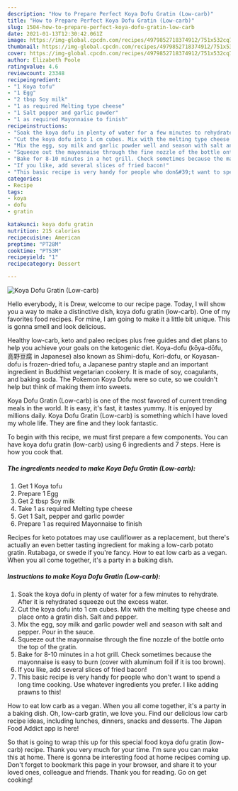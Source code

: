 ```yaml
---
description: "How to Prepare Perfect Koya Dofu Gratin (Low-carb)"
title: "How to Prepare Perfect Koya Dofu Gratin (Low-carb)"
slug: 1504-how-to-prepare-perfect-koya-dofu-gratin-low-carb
date: 2021-01-13T12:30:42.061Z
image: https://img-global.cpcdn.com/recipes/4979852718374912/751x532cq70/koya-dofu-gratin-low-carb-recipe-main-photo.jpg
thumbnail: https://img-global.cpcdn.com/recipes/4979852718374912/751x532cq70/koya-dofu-gratin-low-carb-recipe-main-photo.jpg
cover: https://img-global.cpcdn.com/recipes/4979852718374912/751x532cq70/koya-dofu-gratin-low-carb-recipe-main-photo.jpg
author: Elizabeth Poole
ratingvalue: 4.6
reviewcount: 23348
recipeingredient:
- "1 Koya tofu"
- "1 Egg"
- "2 tbsp Soy milk"
- "1 as required Melting type cheese"
- "1 Salt pepper and garlic powder"
- "1 as required Mayonnaise to finish"
recipeinstructions:
- "Soak the koya dofu in plenty of water for a few minutes to rehydrate. After it is rehydrated squeeze out the excess water."
- "Cut the koya dofu into 1 cm cubes. Mix with the melting type cheese and place onto a gratin dish. Salt and pepper."
- "Mix the egg, soy milk and garlic powder well and season with salt and pepper. Pour in the sauce."
- "Squeeze out the mayonnaise through the fine nozzle of the bottle onto the top of the gratin."
- "Bake for 8-10 minutes in a hot grill. Check sometimes because the mayonnaise is easy to burn (cover with aluminum foil if it is too brown)."
- "If you like, add several slices of fried bacon!"
- "This basic recipe is very handy for people who don&#39;t want to spend a long time cooking. Use whatever ingredients you prefer. I like adding prawns to this!"
categories:
- Recipe
tags:
- koya
- dofu
- gratin

katakunci: koya dofu gratin 
nutrition: 215 calories
recipecuisine: American
preptime: "PT28M"
cooktime: "PT53M"
recipeyield: "1"
recipecategory: Dessert

---
```



![Koya Dofu Gratin (Low-carb)](https://img-global.cpcdn.com/recipes/4979852718374912/751x532cq70/koya-dofu-gratin-low-carb-recipe-main-photo.jpg)

Hello everybody, it is Drew, welcome to our recipe page. Today, I will show you a way to make a distinctive dish, koya dofu gratin (low-carb). One of my favorites food recipes. For mine, I am going to make it a little bit unique. This is gonna smell and look delicious.

Healthy low-carb, keto and paleo recipes plus free guides and diet plans to help you achieve your goals on the ketogenic diet. Koya-dofu (kōya-dōfu, 高野豆腐 in Japanese) also known as Shimi-dofu, Kori-dofu, or Koyasan-dofu is frozen-dried tofu, a Japanese pantry staple and an important ingredient in Buddhist vegetarian cookery. It is made of soy, coagulants, and baking soda. The Pokemon Koya Dofu were so cute, so we couldn&#39;t help but think of making them into sweets.

Koya Dofu Gratin (Low-carb) is one of the most favored of current trending meals in the world. It is easy, it's fast, it tastes yummy. It is enjoyed by millions daily. Koya Dofu Gratin (Low-carb) is something which I have loved my whole life. They are fine and they look fantastic.


To begin with this recipe, we must first prepare a few components. You can have koya dofu gratin (low-carb) using 6 ingredients and 7 steps. Here is how you cook that.

<!--inarticleads1-->

##### The ingredients needed to make Koya Dofu Gratin (Low-carb):

1. Get 1 Koya tofu
1. Prepare 1 Egg
1. Get 2 tbsp Soy milk
1. Take 1 as required Melting type cheese
1. Get 1 Salt, pepper and garlic powder
1. Prepare 1 as required Mayonnaise to finish


Recipes for keto potatoes may use cauliflower as a replacement, but there&#39;s actually an even better tasting ingredient for making a low-carb potato gratin. Rutabaga, or swede if you&#39;re fancy. How to eat low carb as a vegan. When you all come together, it&#39;s a party in a baking dish. 

<!--inarticleads2-->

##### Instructions to make Koya Dofu Gratin (Low-carb):

1. Soak the koya dofu in plenty of water for a few minutes to rehydrate. After it is rehydrated squeeze out the excess water.
1. Cut the koya dofu into 1 cm cubes. Mix with the melting type cheese and place onto a gratin dish. Salt and pepper.
1. Mix the egg, soy milk and garlic powder well and season with salt and pepper. Pour in the sauce.
1. Squeeze out the mayonnaise through the fine nozzle of the bottle onto the top of the gratin.
1. Bake for 8-10 minutes in a hot grill. Check sometimes because the mayonnaise is easy to burn (cover with aluminum foil if it is too brown).
1. If you like, add several slices of fried bacon!
1. This basic recipe is very handy for people who don&#39;t want to spend a long time cooking. Use whatever ingredients you prefer. I like adding prawns to this!


How to eat low carb as a vegan. When you all come together, it&#39;s a party in a baking dish. Oh, low-carb gratin, we love you. Find our delicious low carb recipe ideas, including lunches, dinners, snacks and desserts. The Japan Food Addict app is here! 

So that is going to wrap this up for this special food koya dofu gratin (low-carb) recipe. Thank you very much for your time. I'm sure you can make this at home. There is gonna be interesting food at home recipes coming up. Don't forget to bookmark this page in your browser, and share it to your loved ones, colleague and friends. Thank you for reading. Go on get cooking!

